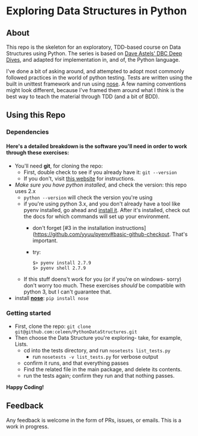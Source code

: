 # Exploring Data Structures in Python

## About

This repo is the skeleton for an exploratory, TDD-based course on Data Structures using Python. The series is based on [Dave Astels' DBC Deep Dives](https://github.com/dastels/dbc-deep-dives), and adapted for implementation in, and of, the Python language. 

I've done a bit of asking around, and attempted to adopt most commonly followed practices in the world of python testing. Tests are written using the built in unittest framework and run using [nose](https://nose.readthedocs.org/en/latest/). A few naming conventions might look different, because I've framed them around what I think is the best way to teach the material through TDD (and a bit of BDD).

## Using this Repo

### Dependencies

#### Here's a detailed breakdown is the software you'll need in order to work through these exercises:

- You'll need **git**, for cloning the repo:
	- First, double check to see if you already have it:
	```git --version```
	- If you don't, visit [this website](http://git-scm.com/book/en/v2/Getting-Started-Installing-Git) for instructions.
- *Make sure you have python installed*, and check the version: this repo uses 2.x
	- ```python --version``` will check the version you're using
	- if you're using python 3.x, and you don't already have a tool like pyenv installed, go ahead and [install it](https://github.com/yyuu/pyenv). After it's installed, check out the docs for which commands will set up your environment.
		- don't forget [#3 in the installation instructions](https://github.com/yyuu/pyenv#basic-github-checkout. That's important.
		- try:
			
			```
			$> pyenv install 2.7.9
			$> pyenv shell 2.7.9
			```
	- If this stuff doens't work for you (or if you're on windows- sorry) don't worry too much. These exercises *should* be compatible with python 3, but I can't guarantee that.
- install [**nose**](https://nose.readthedocs.org/en/latest/):
	```pip install nose```

### Getting started

- First, clone the repo:
	```git clone git@github.com:celeen/PythonDataStructures.git```
- Then choose the Data Structure you're exploring- take, for example, Lists.
	- cd into the tests directory, and run ```nosetests list_tests.py```
		- run ```nosetests -v list_tests.py``` for verbose output
	- confirm it runs, and that everything passes
	- Find the related file in the main package, and delete its contents.
	- run the tests again; confirm they run and that nothing passes.

**Happy Coding!**

## Feedback

Any feedback is welcome in the form of PRs, issues, or emails. This is a work in progress.	
